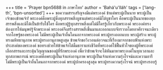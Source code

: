 +++
title = 'Prayer bpn5688 in ภาษาไทย'
author = 'Bahá'u'lláh'
tags = ['lang-th', 'bpn-unsorted']
+++
ขอความสรรเสริญจงมีแด่พระองค์ ข้าแต่พระผู้เป็นนาย พระผู้เป็นเจ้าของข้าพเจ้า! พระองค์คือพระผู้ซึ่งทุกสรรพสิ่งบูชาแต่พระองค์มิได้บูชาใคร คือพระผู้เป็นนายของทุกสรรพสิ่งและมิได้เป็นข้ารับใช้ใคร คือพระผู้รู้ทุกสรรพสิ่งแต่ไม่มีใครรู้เกี่ยวกับพระองค์ พระองค์ทรงต้องการให้มนุษย์รู้จักพระองค์ พระองค์จึงสร้างสรรพสิ่งขึ้นมาและออกแบบจักรวาลโดยอาศัยวจนะเดียวจากโอษฐ์ของพระองค์ ไม่มีพระผู้เป็นเจ้าอื่นใดนอกจากพระองค์ พระผู้ทรงออกแบบ พระผู้สร้าง พระผู้ทรงมหิทธานุภาพ พระผู้ทรงอานุภาพสูงสุด
	ข้าพเจ้าขอวิงวอนต่อวจนะที่เรืองมาจากขอบฟ้าแห่งพระประสงค์ของพระองค์ ขอทรงช่วยให้ข้าพเจ้าได้ดื่มธาราแห่งชีวิตที่พระองค์ใช้ฟื้นหัวใจของผู้ที่พระองค์เลือกสรรและกระตุ้นวิญญาณของผู้ที่รักพระองค์ เพื่อว่าข้าพเจ้าจะได้หันมาหาพระองค์ในทุกเวลาและทุกสภาพการณ์
	พระองค์คือพระผู้เป็นเจ้าแห่งอานุภาพ พระผู้เป็นเจ้าแห่งความรุ่งโรจน์และความอารี ไม่มีพระผู้เป็นเจ้าอื่นใดนอกจากพระองค์ พระผู้ปกครองสูงสุด พระผู้ทรงความรุ่งโรจน์ พระผู้ทรงรอบรู้
